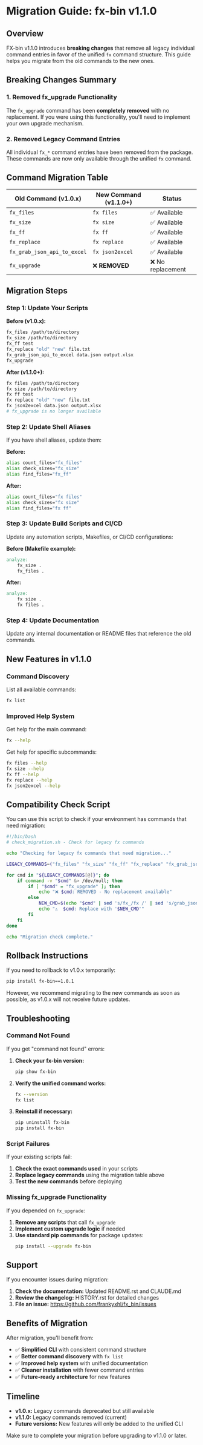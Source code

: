 # Migration Guide: fx-bin v1.1.0

## Overview

FX-bin v1.1.0 introduces **breaking changes** that remove all legacy individual command entries in favor of the unified `fx` command structure. This guide helps you migrate from the old commands to the new ones.

## Breaking Changes Summary

### 1. Removed fx_upgrade Functionality
The `fx_upgrade` command has been **completely removed** with no replacement. If you were using this functionality, you'll need to implement your own upgrade mechanism.

### 2. Removed Legacy Command Entries
All individual `fx_*` command entries have been removed from the package. These commands are now only available through the unified `fx` command.

## Command Migration Table

| Old Command (v1.0.x) | New Command (v1.1.0+) | Status |
|----------------------|------------------------|--------|
| `fx_files` | `fx files` | ✅ Available |
| `fx_size` | `fx size` | ✅ Available |
| `fx_ff` | `fx ff` | ✅ Available |
| `fx_replace` | `fx replace` | ✅ Available |
| `fx_grab_json_api_to_excel` | `fx json2excel` | ✅ Available |
| `fx_upgrade` | ❌ **REMOVED** | ❌ No replacement |

## Migration Steps

### Step 1: Update Your Scripts

**Before (v1.0.x):**
```bash
fx_files /path/to/directory
fx_size /path/to/directory
fx_ff test
fx_replace "old" "new" file.txt
fx_grab_json_api_to_excel data.json output.xlsx
fx_upgrade
```

**After (v1.1.0+):**
```bash
fx files /path/to/directory
fx size /path/to/directory
fx ff test
fx replace "old" "new" file.txt
fx json2excel data.json output.xlsx
# fx_upgrade is no longer available
```

### Step 2: Update Shell Aliases

If you have shell aliases, update them:

**Before:**
```bash
alias count_files="fx_files"
alias check_sizes="fx_size"
alias find_files="fx_ff"
```

**After:**
```bash
alias count_files="fx files"
alias check_sizes="fx size"
alias find_files="fx ff"
```

### Step 3: Update Build Scripts and CI/CD

Update any automation scripts, Makefiles, or CI/CD configurations:

**Before (Makefile example):**
```makefile
analyze:
	fx_size .
	fx_files .
```

**After:**
```makefile
analyze:
	fx size .
	fx files .
```

### Step 4: Update Documentation

Update any internal documentation or README files that reference the old commands.

## New Features in v1.1.0

### Command Discovery
List all available commands:
```bash
fx list
```

### Improved Help System
Get help for the main command:
```bash
fx --help
```

Get help for specific subcommands:
```bash
fx files --help
fx size --help
fx ff --help
fx replace --help
fx json2excel --help
```

## Compatibility Check Script

You can use this script to check if your environment has commands that need migration:

```bash
#!/bin/bash
# check_migration.sh - Check for legacy fx commands

echo "Checking for legacy fx commands that need migration..."

LEGACY_COMMANDS=("fx_files" "fx_size" "fx_ff" "fx_replace" "fx_grab_json_api_to_excel" "fx_upgrade")

for cmd in "${LEGACY_COMMANDS[@]}"; do
    if command -v "$cmd" &> /dev/null; then
        if [ "$cmd" = "fx_upgrade" ]; then
            echo "❌ $cmd: REMOVED - No replacement available"
        else
            NEW_CMD=$(echo "$cmd" | sed 's/fx_/fx /' | sed 's/grab_json_api_to_excel/json2excel/')
            echo "⚠️  $cmd: Replace with '$NEW_CMD'"
        fi
    fi
done

echo "Migration check complete."
```

## Rollback Instructions

If you need to rollback to v1.0.x temporarily:

```bash
pip install fx-bin==1.0.1
```

However, we recommend migrating to the new commands as soon as possible, as v1.0.x will not receive future updates.

## Troubleshooting

### Command Not Found
If you get "command not found" errors:

1. **Check your fx-bin version:**
   ```bash
   pip show fx-bin
   ```

2. **Verify the unified command works:**
   ```bash
   fx --version
   fx list
   ```

3. **Reinstall if necessary:**
   ```bash
   pip uninstall fx-bin
   pip install fx-bin
   ```

### Script Failures
If your existing scripts fail:

1. **Check the exact commands used** in your scripts
2. **Replace legacy commands** using the migration table above
3. **Test the new commands** before deploying

### Missing fx_upgrade Functionality
If you depended on `fx_upgrade`:

1. **Remove any scripts** that call `fx_upgrade`
2. **Implement custom upgrade logic** if needed
3. **Use standard pip commands** for package updates:
   ```bash
   pip install --upgrade fx-bin
   ```

## Support

If you encounter issues during migration:

1. **Check the documentation:** Updated README.rst and CLAUDE.md
2. **Review the changelog:** HISTORY.rst for detailed changes
3. **File an issue:** https://github.com/frankyxhl/fx_bin/issues

## Benefits of Migration

After migration, you'll benefit from:

- ✅ **Simplified CLI** with consistent command structure
- ✅ **Better command discovery** with `fx list`
- ✅ **Improved help system** with unified documentation
- ✅ **Cleaner installation** with fewer command entries
- ✅ **Future-ready architecture** for new features

## Timeline

- **v1.0.x:** Legacy commands deprecated but still available
- **v1.1.0:** Legacy commands removed (current)
- **Future versions:** New features will only be added to the unified CLI

Make sure to complete your migration before upgrading to v1.1.0 or later.
